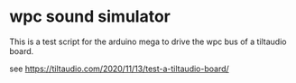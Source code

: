 # wpc sound simulator

This is a test script for the arduino mega to drive the wpc bus of a tiltaudio board.

see https://tiltaudio.com/2020/11/13/test-a-tiltaudio-board/